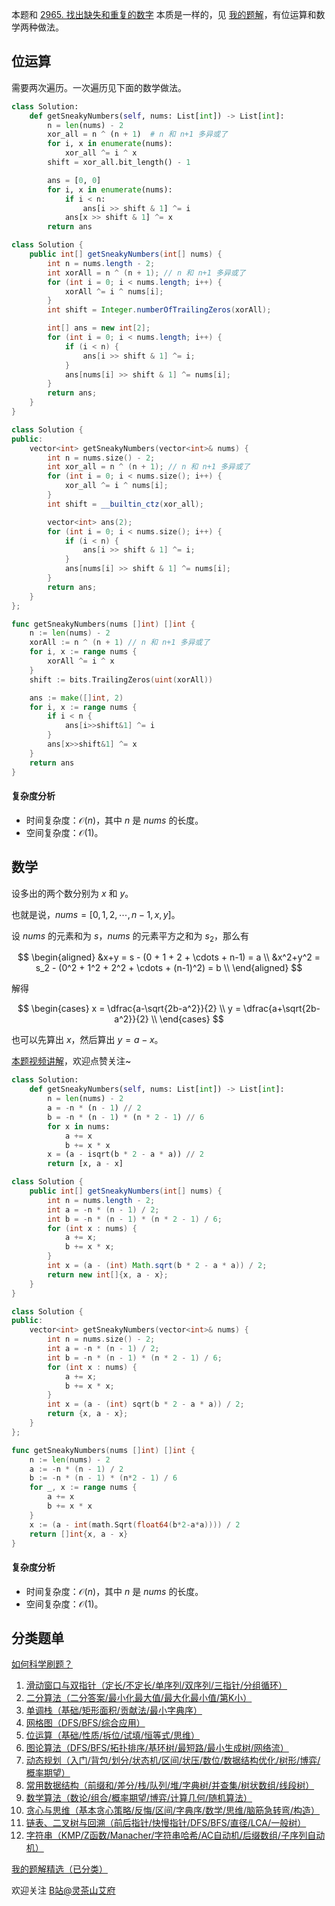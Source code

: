 本题和 [2965. 找出缺失和重复的数字](https://leetcode.cn/problems/find-missing-and-repeated-values/) 本质是一样的，见 [我的题解](https://leetcode.cn/problems/find-missing-and-repeated-values/solutions/2569783/mo-ni-pythonjavacgo-by-endlesscheng-mexz/)，有位运算和数学两种做法。

## 位运算

需要两次遍历。一次遍历见下面的数学做法。

```py [sol-Python3]
class Solution:
    def getSneakyNumbers(self, nums: List[int]) -> List[int]:
        n = len(nums) - 2
        xor_all = n ^ (n + 1)  # n 和 n+1 多异或了
        for i, x in enumerate(nums):
            xor_all ^= i ^ x
        shift = xor_all.bit_length() - 1

        ans = [0, 0]
        for i, x in enumerate(nums):
            if i < n:
                ans[i >> shift & 1] ^= i
            ans[x >> shift & 1] ^= x
        return ans
```

```java [sol-Java]
class Solution {
    public int[] getSneakyNumbers(int[] nums) {
        int n = nums.length - 2;
        int xorAll = n ^ (n + 1); // n 和 n+1 多异或了
        for (int i = 0; i < nums.length; i++) {
            xorAll ^= i ^ nums[i];
        }
        int shift = Integer.numberOfTrailingZeros(xorAll);

        int[] ans = new int[2];
        for (int i = 0; i < nums.length; i++) {
            if (i < n) {
                ans[i >> shift & 1] ^= i;
            }
            ans[nums[i] >> shift & 1] ^= nums[i];
        }
        return ans;
    }
}
```

```cpp [sol-C++]
class Solution {
public:
    vector<int> getSneakyNumbers(vector<int>& nums) {
        int n = nums.size() - 2;
        int xor_all = n ^ (n + 1); // n 和 n+1 多异或了
        for (int i = 0; i < nums.size(); i++) {
            xor_all ^= i ^ nums[i];
        }
        int shift = __builtin_ctz(xor_all);

        vector<int> ans(2);
        for (int i = 0; i < nums.size(); i++) {
            if (i < n) {
                ans[i >> shift & 1] ^= i;
            }
            ans[nums[i] >> shift & 1] ^= nums[i];
        }
        return ans;
    }
};
```

```go [sol-Go]
func getSneakyNumbers(nums []int) []int {
	n := len(nums) - 2
	xorAll := n ^ (n + 1) // n 和 n+1 多异或了
	for i, x := range nums {
		xorAll ^= i ^ x
	}
	shift := bits.TrailingZeros(uint(xorAll))

	ans := make([]int, 2)
	for i, x := range nums {
		if i < n {
			ans[i>>shift&1] ^= i
		}
		ans[x>>shift&1] ^= x
	}
	return ans
}
```

#### 复杂度分析

- 时间复杂度：$\mathcal{O}(n)$，其中 $n$ 是 $\textit{nums}$ 的长度。
- 空间复杂度：$\mathcal{O}(1)$。

## 数学

设多出的两个数分别为 $x$ 和 $y$。

也就是说，$\textit{nums} = [0,1,2,\cdots,n-1,x,y]$。

设 $\textit{nums}$ 的元素和为 $s$，$\textit{nums}$ 的元素平方之和为 $s_2$，那么有

$$
\begin{aligned}
&x+y = s - (0 + 1 + 2 + \cdots + n-1) = a     \\
&x^2+y^2 = s_2 - (0^2 + 1^2 + 2^2 + \cdots + (n-1)^2) = b   \\
\end{aligned}
$$

解得

$$
\begin{cases}
x  = \dfrac{a-\sqrt{2b-a^2}}{2}     \\
y  = \dfrac{a+\sqrt{2b-a^2}}{2}    \\
\end{cases}
$$

也可以先算出 $x$，然后算出 $y=a-x$。

[本题视频讲解](https://www.bilibili.com/video/BV1Qp4me2Emz/)，欢迎点赞关注~

```py [sol-Python3]
class Solution:
    def getSneakyNumbers(self, nums: List[int]) -> List[int]:
        n = len(nums) - 2
        a = -n * (n - 1) // 2
        b = -n * (n - 1) * (n * 2 - 1) // 6
        for x in nums:
            a += x
            b += x * x
        x = (a - isqrt(b * 2 - a * a)) // 2
        return [x, a - x]
```

```java [sol-Java]
class Solution {
    public int[] getSneakyNumbers(int[] nums) {
        int n = nums.length - 2;
        int a = -n * (n - 1) / 2;
        int b = -n * (n - 1) * (n * 2 - 1) / 6;
        for (int x : nums) {
            a += x;
            b += x * x;
        }
        int x = (a - (int) Math.sqrt(b * 2 - a * a)) / 2;
        return new int[]{x, a - x};
    }
}
```

```cpp [sol-C++]
class Solution {
public:
    vector<int> getSneakyNumbers(vector<int>& nums) {
        int n = nums.size() - 2;
        int a = -n * (n - 1) / 2;
        int b = -n * (n - 1) * (n * 2 - 1) / 6;
        for (int x : nums) {
            a += x;
            b += x * x;
        }
        int x = (a - (int) sqrt(b * 2 - a * a)) / 2;
        return {x, a - x};
    }
};
```

```go [sol-Go]
func getSneakyNumbers(nums []int) []int {
	n := len(nums) - 2
	a := -n * (n - 1) / 2
	b := -n * (n - 1) * (n*2 - 1) / 6
	for _, x := range nums {
		a += x
		b += x * x
	}
	x := (a - int(math.Sqrt(float64(b*2-a*a)))) / 2
	return []int{x, a - x}
}
```

#### 复杂度分析

- 时间复杂度：$\mathcal{O}(n)$，其中 $n$ 是 $\textit{nums}$ 的长度。
- 空间复杂度：$\mathcal{O}(1)$。

## 分类题单

[如何科学刷题？](https://leetcode.cn/circle/discuss/RvFUtj/)

1. [滑动窗口与双指针（定长/不定长/单序列/双序列/三指针/分组循环）](https://leetcode.cn/circle/discuss/0viNMK/)
2. [二分算法（二分答案/最小化最大值/最大化最小值/第K小）](https://leetcode.cn/circle/discuss/SqopEo/)
3. [单调栈（基础/矩形面积/贡献法/最小字典序）](https://leetcode.cn/circle/discuss/9oZFK9/)
4. [网格图（DFS/BFS/综合应用）](https://leetcode.cn/circle/discuss/YiXPXW/)
5. [位运算（基础/性质/拆位/试填/恒等式/思维）](https://leetcode.cn/circle/discuss/dHn9Vk/)
6. [图论算法（DFS/BFS/拓扑排序/基环树/最短路/最小生成树/网络流）](https://leetcode.cn/circle/discuss/01LUak/)
7. [动态规划（入门/背包/划分/状态机/区间/状压/数位/数据结构优化/树形/博弈/概率期望）](https://leetcode.cn/circle/discuss/tXLS3i/)
8. [常用数据结构（前缀和/差分/栈/队列/堆/字典树/并查集/树状数组/线段树）](https://leetcode.cn/circle/discuss/mOr1u6/)
9. [数学算法（数论/组合/概率期望/博弈/计算几何/随机算法）](https://leetcode.cn/circle/discuss/IYT3ss/)
10. [贪心与思维（基本贪心策略/反悔/区间/字典序/数学/思维/脑筋急转弯/构造）](https://leetcode.cn/circle/discuss/g6KTKL/)
11. [链表、二叉树与回溯（前后指针/快慢指针/DFS/BFS/直径/LCA/一般树）](https://leetcode.cn/circle/discuss/K0n2gO/)
12. [字符串（KMP/Z函数/Manacher/字符串哈希/AC自动机/后缀数组/子序列自动机）](https://leetcode.cn/circle/discuss/SJFwQI/)

[我的题解精选（已分类）](https://github.com/EndlessCheng/codeforces-go/blob/master/leetcode/SOLUTIONS.md)

欢迎关注 [B站@灵茶山艾府](https://space.bilibili.com/206214)
